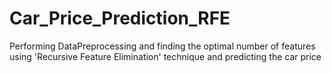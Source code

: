 # Car_Price_Prediction_RFE

Performing DataPreprocessing and finding the optimal number of features using 'Recursive Feature Elimination' technique and predicting the car price
